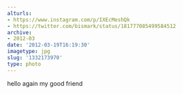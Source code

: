 ```yaml
---
alturls:
- https://www.instagram.com/p/IXEcMeshQk
- https://twitter.com/bismark/status/181777085499584512
archive:
- 2012-03
date: '2012-03-19T16:19:30'
imagetype: jpg
slug: '1332173970'
type: photo
---
```


hello again my good friend

